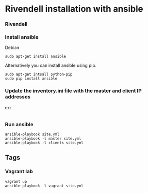 # Rivendell installation with ansible

### Rivendell

### Install ansible

Debian
```
sudo apt-get install ansible
```

Alternatively you can install ansible using pip.
```
sudo apt-get intsall python-pip
sudo pip install ansible
```


### Update the inventory.ini file with the master and client IP addresses

ex:
```
```

### Run ansible

```
ansible-playbook site.yml 
ansible-playbook -l master site.yml 
ansible-playbook -l clients site.yml 
```

## Tags

### Vagrant lab

```
vagrant up
ansible-playbook -l vagrant site.yml
```
